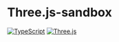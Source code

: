 # Three.js-sandbox
[![TypeScript](https://img.shields.io/badge/TypeScript-007ACC?style=for-the-badge&logo=typescript&logoColor=white)](https://www.typescriptlang.org/docs/)
[![Three.js](https://img.shields.io/badge/Three.js-20232A?style=for-the-badge&logo=threedotjs&logoColor=white)]()

